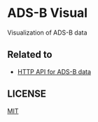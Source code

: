# ADS-B Visual
Visualization of ADS-B data

## Related to
- [HTTP API for ADS-B data](https://api.adsb.lol/)

## LICENSE
[MIT](https://choosealicense.com/licenses/mit/)